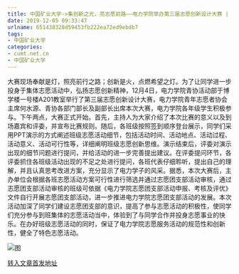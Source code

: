```yaml
---
title: 中国矿业大学->集创新之光，亮志愿前路——电力学院举办第三届志愿创新设计大赛 | cumt.net.cn
date: 2019-12-05 09:33:47
urlname: 651438328d59453fb222ea72ed9ebdb7
tags: 
- 中国矿业大学
categories:
- cumt.net.cn
- 中国矿业大学
---
```

大赛现场奉献是灯，照亮前行之路；创新是火，点燃希望之灯。为了让同学进一步投身于集体志愿活动中，弘扬志愿创新精神，12月4日，电力学院青协活动部于博学楼一号楼A201教室举行了第三届志愿创新设计大赛，电力学院青年志愿者协会主席何水源、青协各部门部长及副部长出席本次大赛，电力学院各年级学生积极参与。下午两点，大赛正式开始。首先，主持人为大家介绍了本次比赛的意义以及到场嘉宾和评委，并宣布比赛规则。随后，各班级按照签到顺序登台展示，同学们采用PPT演示的方式阐述班级志愿活动细节，包括活动时间、活动地点、活动过程、活动意义、活动可行性等，详细阐明班级志愿创新思维。演示结束后，评委对演示出现的细节问题进行提问，并给活动的进一步完善提出建议。在评委提问环节，各评委抓住各班级活动出现的不足之处进行提问，各班代表仔细聆听，提出自己的理解，并且认真思考改进方案，充分显示了电力学子的风采。据悉，本次大赛后，主办单位会根据各班志愿活动方案可行性进行筛选并通过志愿团支部活动审核，通过志愿团支部活动审核的班级可依据《电力学院志愿团支部活动申报、考核及评优》文件自行开展志愿团支部活动，进一步推进电力学院志愿团支部活动的发展。本次活动加深了同学们建设志愿团支部的意识，提高了参与志愿活动的积极性，使同学们充分参与到班集体的志愿活动当中，体验到了与同学合作并投身志愿事业的快乐。在办好班级志愿活动的同时，保证了电力学院志愿服务活动的规范性和创新性，健全了特色志愿活动。

![图](http://xwzx.cumt.edu.cn/_upload/article/images/28/de/cc45402e4f9682d3abcee2c9bbc2/54893f9b-94f5-42e3-a4b2-b6e3deb7d46f.jpg)

[转入文章首发地址](http://xwzx.cumt.edu.cn/6f/22/c523a552738/page.htm)